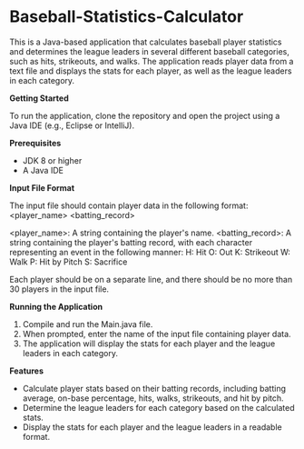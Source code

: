 # Baseball-Statistics-Calculator
This is a Java-based application that calculates baseball player statistics and determines the league leaders in several different baseball categories, such as hits, strikeouts, and walks. The application reads player data from a text file and displays the stats for each player, as well as the league leaders in each category.

**Getting Started**

To run the application, clone the repository and open the project using a Java IDE (e.g., Eclipse or IntelliJ).

**Prerequisites**

- JDK 8 or higher
- A Java IDE

**Input File Format**

The input file should contain player data in the following format:
<player_name> <batting_record>

  <player_name>: A string containing the player's name.
  <batting_record>: A string containing the player's batting record, with each character representing an event in the following manner:
  H: Hit
  O: Out
  K: Strikeout
  W: Walk
  P: Hit by Pitch
  S: Sacrifice
  
 Each player should be on a separate line, and there should be no more than 30 players in the input file.
 
**Running the Application**

1) Compile and run the Main.java file.
2) When prompted, enter the name of the input file containing player data.
3) The application will display the stats for each player and the league leaders in each category.

**Features**

- Calculate player stats based on their batting records, including batting average, on-base percentage, hits, walks, strikeouts, and hit by pitch.
- Determine the league leaders for each category based on the calculated stats.
- Display the stats for each player and the league leaders in a readable format.
